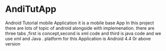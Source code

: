# AndiTutApp
Android Tutorial mobile Application
it is a mobile base App
In this project there are lots of topic of android alongside with implemenation.
there are three tabs ,first is concept,second is xml code and third is java code
and we use xml and Java .
platform for this Application is Android 4.4 0r above version
